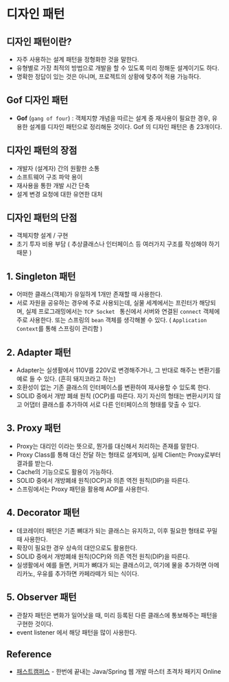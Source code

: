 # 디자인 패턴

## 디자인 패턴이란?

- 자주 사용하는 설계 패턴을 정형화한 것을 말한다.
- 유형별로 가장 최적의 방법으로 개발을 할 수 있도록 미리 정해둔 설계이기도 하다.
- 명확한 정답이 있는 것은 아니며, 프로젝트의 상황에 맞추어 적용 가능하다.

## Gof 디자인 패턴

- **Gof** (`gang of four`) : 객체지향 개념을 따르는 설계 중 재사용이 필요한 경우, 유용한 설계를 디자인 패턴으로 정리해둔 것이다. Gof 의 디자인 패턴은 총 23개이다.

## 디자인 패턴의 장점

- 개발자 (설계자) 간의 원활한 소통
- 소프트웨어 구조 파악 용이
- 재사용을 통한 개발 시간 단축
- 설계 변경 요청에 대한 유연한 대처

## 디자인 패턴의 단점

- 객체지향 설계 / 구현
- 초기 투자 비용 부담 ( 추상클래스나 인터페이스 등 여러가지 구조를 작성해야 하기 때문 )

## 1. Singleton 패턴

- 어떠한 클래스(객체)가 유일하게 1개만 존재할 때 사용한다.
- 서로 자원을 공유하는 경우에 주로 사용되는데, 실물 세계에서는 프린터가 해당되며, 실제 프로그래밍에서는 `TCP Socket ` 통신에서 서버와 연결된 `connect` 객체에 주로 사용한다. 또는 스프링의 `bean` 객체를 생각해볼 수 있다. ( `Application Context`를 통해 스프링이 관리함 )

## 2. Adapter 패턴

- Adapter는 실생활에서 110V를 220V로 변경해주거나, 그 반대로 해주는 변환기를 예로 들 수 있다. (흔히 돼지코라고 하는)
- 호환성이 없는 기존 클래스의 인터페이스를 변환하여 재사용할 수 있도록 한다.
- SOLID 중에서 개방 폐쇄 원칙 (OCP)를 따른다. 자기 자신의 형태는 변환시키지 않고 어댑터 클래스를 추가하여 서로 다른 인터페이스의 형태를 맞출 수 있다.

## 3. Proxy 패턴

- Proxy는 대리인 이라는 뜻으로, 뭔가를 대신해서 처리하는 존재를 말한다.
- Proxy Class를 통해 대신 전달 하는 형태로 설계되며, 실제 Client는 Proxy로부터 결과를 받는다.
- Cache의 기능으로도 활용이 가능하다.
- SOLID 중에서 개방폐쇄 원칙(OCP)과 의존 역전 원칙(DIP)을 따른다.
- 스프링에서는 Proxy 패턴을 활용해 AOP를 사용한다.

## 4. Decorator 패턴

- 데코레이터 패턴은 기존 뼈대가 되는 클래스는 유지하고, 이후 필요한 형태로 꾸밀 때 사용한다.
- 확장이 필요한 경우 상속의 대안으로도 활용한다.
- SOLID 중에서 개방폐쇄 원칙(OCP)와 의존 역전 원칙(DIP)을 따른다.
- 실생활에서 예를 들면, 커피가 뼈대가 되는 클래스이고, 여기에 물을 추가하면 아메리카노, 우유를 추가하면 카페라떼가 되는 식이다.

## 5. Observer 패턴

- 관찰자 패턴은 변화가 일어낫을 때, 미리 등록된 다른 클래스에 통보해주는 패턴을 구현한 것이다.
- event listener 에서 해당 패턴을 많이 사용한다.

## Reference

- [패스트캠퍼스](https://fastcampus.co.kr/) - 한번에 끝내는 Java/Spring 웹 개발 마스터 초격차 패키지 Online
